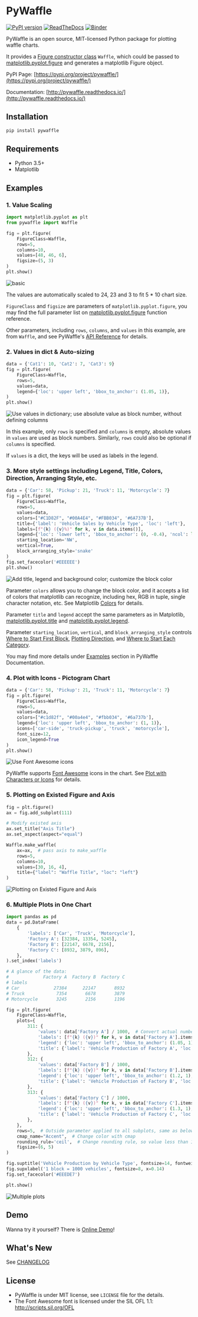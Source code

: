 # PyWaffle

[![PyPI version](https://badge.fury.io/py/pywaffle.svg)](https://pypi.org/project/pywaffle/)
[![ReadTheDocs](https://readthedocs.org/projects/pywaffle/badge/?version=latest&style=flat)](http://pywaffle.readthedocs.io/)
[![Binder](https://img.shields.io/badge/run-Online%20Demo-blue)](https://mybinder.org/v2/gh/gyli/PyWaffle/master?filepath=demo.ipynb)

PyWaffle is an open source, MIT-licensed Python package for plotting waffle charts.

It provides a [Figure constructor class](https://matplotlib.org/gallery/subplots_axes_and_figures/custom_figure_class.html) `Waffle`, which could be passed to [matplotlib.pyplot.figure](https://matplotlib.org/api/_as_gen/matplotlib.pyplot.figure.html) and generates a matplotlib Figure object.

PyPI Page: [https://pypi.org/project/pywaffle/](https://pypi.org/project/pywaffle/)

Documentation: [http://pywaffle.readthedocs.io/](http://pywaffle.readthedocs.io/)

## Installation

```python
pip install pywaffle
```

## Requirements

* Python 3.5+
* Matplotlib

## Examples

### 1. Value Scaling

```python
import matplotlib.pyplot as plt
from pywaffle import Waffle
```

```python
fig = plt.figure(
    FigureClass=Waffle, 
    rows=5, 
    columns=10, 
    values=[48, 46, 6],
    figsize=(5, 3)
)
plt.show()
```

![basic](examples/readme/basic.svg)

The values are automatically scaled to 24, 23 and 3 to fit 5 * 10 chart size.

`FigureClass` and `figsize` are parameters of `matplotlib.pyplot.figure`, you may find the full parameter list on [matplotlib.pyplot.figure](https://matplotlib.org/stable/api/_as_gen/matplotlib.pyplot.figure.html) function reference.  

Other parameters, including `rows`, `columns`, and `values` in this example, are from `Waffle`, and see PyWaffle's [API Reference](https://pywaffle.readthedocs.io/en/latest/class.html) for details.

### 2. Values in dict & Auto-sizing

```python
data = {'Cat1': 10, 'Cat2': 7, 'Cat3': 9}
fig = plt.figure(
    FigureClass=Waffle,
    rows=5,
    values=data,
    legend={'loc': 'upper left', 'bbox_to_anchor': (1.05, 1)},
)
plt.show()
```

![Use values in dictionary; use absolute value as block number, without defining columns](examples/readme/absolute_block_numbers.svg)

In this example, only `rows` is specified and `columns` is empty, absolute values in `values` are used as block numbers. Similarly, `rows` could also be optional if `columns` is specified.

If `values` is a dict, the keys will be used as labels in the legend.

### 3. More style settings including Legend, Title, Colors, Direction, Arranging Style, etc.

```python
data = {'Car': 58, 'Pickup': 21, 'Truck': 11, 'Motorcycle': 7}
fig = plt.figure(
    FigureClass=Waffle,
    rows=5,
    values=data,
    colors=["#C1D82F", "#00A4E4", "#FBB034", '#6A737B'],
    title={'label': 'Vehicle Sales by Vehicle Type', 'loc': 'left'},
    labels=[f"{k} ({v}%)" for k, v in data.items()],
    legend={'loc': 'lower left', 'bbox_to_anchor': (0, -0.4), 'ncol': len(data), 'framealpha': 0},
    starting_location='NW',
    vertical=True,
    block_arranging_style='snake'
)
fig.set_facecolor('#EEEEEE')
plt.show()
```

![Add title, legend and background color; customize the block color](examples/readme/title_and_legend.svg)

Parameter `colors` allows you to change the block color, and it accepts a list of colors that matplotlib can recognize, including hex, RGB in tuple, single character notation, etc. See Matplotlib [Colors](https://matplotlib.org/stable/tutorials/colors/colors.html#specifying-colors) for details. 

Parameter `title` and `legend` accept the same parameters as in Matplotlib, [matplotlib.pyplot.title](https://matplotlib.org/stable/api/_as_gen/matplotlib.pyplot.title.html) and [matplotlib.pyplot.legend](https://matplotlib.org/stable/api/_as_gen/matplotlib.pyplot.legend.html).

Parameter `starting_location`, `vertical`, and `block_arranging_style` controls [Where to Start First Block](https://pywaffle.readthedocs.io/en/latest/examples/block_shape_spacing_location_direction_and_style.html#where-to-start-first-block), [Plotting Direction](https://pywaffle.readthedocs.io/en/latest/examples/block_shape_spacing_location_direction_and_style.html#plotting-direction), and [Where to Start Each Category](https://pywaffle.readthedocs.io/en/latest/examples/block_shape_spacing_location_direction_and_style.html#where-to-start-each-category). 

You may find more details under [Examples](https://pywaffle.readthedocs.io/en/latest/examples.html) section in PyWaffle Documentation. 

### 4. Plot with Icons - Pictogram Chart

```python
data = {'Car': 58, 'Pickup': 21, 'Truck': 11, 'Motorcycle': 7}
fig = plt.figure(
    FigureClass=Waffle,
    rows=5,
    values=data,
    colors=["#c1d82f", "#00a4e4", "#fbb034", '#6a737b'],
    legend={'loc': 'upper left', 'bbox_to_anchor': (1, 1)},
    icons=['car-side', 'truck-pickup', 'truck', 'motorcycle'],
    font_size=12,
    icon_legend=True
)
plt.show()
```
    
![Use Font Awesome icons](examples/readme/fontawesome.svg)

PyWaffle supports [Font Awesome](https://fontawesome.com/) icons in the chart. See [Plot with Characters or Icons](https://pywaffle.readthedocs.io/en/latest/examples/plot_with_characters_or_icons.html) for details.

### 5. Plotting on Existed Figure and Axis

```python
fig = plt.figure()
ax = fig.add_subplot(111)

# Modify existed axis
ax.set_title("Axis Title")
ax.set_aspect(aspect="equal")

Waffle.make_waffle(
    ax=ax,  # pass axis to make_waffle
    rows=5, 
    columns=10, 
    values=[30, 16, 4], 
    title={"label": "Waffle Title", "loc": "left"}
)
```

![Plotting on Existed Figure and Axis](examples/readme/existed_axis.svg)

### 6. Multiple Plots in One Chart

```python
import pandas as pd
data = pd.DataFrame(
    {
        'labels': ['Car', 'Truck', 'Motorcycle'],
        'Factory A': [32384, 13354, 5245],
        'Factory B': [22147, 6678, 2156],
        'Factory C': [8932, 3879, 896],
    },
).set_index('labels')

# A glance of the data:
#             Factory A  Factory B  Factory C
# labels
# Car             27384      22147       8932
# Truck            7354       6678       3879
# Motorcycle       3245       2156       1196

fig = plt.figure(
    FigureClass=Waffle,
    plots={
        311: {
            'values': data['Factory A'] / 1000,  # Convert actual number to a reasonable block number
            'labels': [f"{k} ({v})" for k, v in data['Factory A'].items()],
            'legend': {'loc': 'upper left', 'bbox_to_anchor': (1.05, 1), 'fontsize': 8},
            'title': {'label': 'Vehicle Production of Factory A', 'loc': 'left', 'fontsize': 12}
        },
        312: {
            'values': data['Factory B'] / 1000,
            'labels': [f"{k} ({v})" for k, v in data['Factory B'].items()],
            'legend': {'loc': 'upper left', 'bbox_to_anchor': (1.2, 1), 'fontsize': 8},
            'title': {'label': 'Vehicle Production of Factory B', 'loc': 'left', 'fontsize': 12}
        },
        313: {
            'values': data['Factory C'] / 1000,
            'labels': [f"{k} ({v})" for k, v in data['Factory C'].items()],
            'legend': {'loc': 'upper left', 'bbox_to_anchor': (1.3, 1), 'fontsize': 8},
            'title': {'label': 'Vehicle Production of Factory C', 'loc': 'left', 'fontsize': 12}
        },
    },
    rows=5,  # Outside parameter applied to all subplots, same as below
    cmap_name="Accent",  # Change color with cmap
    rounding_rule='ceil',  # Change rounding rule, so value less than 1000 will still have at least 1 block
    figsize=(6, 5)
)

fig.suptitle('Vehicle Production by Vehicle Type', fontsize=14, fontweight='bold')
fig.supxlabel('1 block = 1000 vehicles', fontsize=8, x=0.14)
fig.set_facecolor('#EEEDE7')

plt.show()
```
    
![Multiple plots](examples/readme/multiple_plots.svg)

## Demo

Wanna try it yourself? There is [Online Demo](https://mybinder.org/v2/gh/gyli/PyWaffle/master?filepath=demo.ipynb)!

## What's New

See [CHANGELOG](CHANGELOG.md)

## License

* PyWaffle is under MIT license, see `LICENSE` file for the details.
* The Font Awesome font is licensed under the SIL OFL 1.1: http://scripts.sil.org/OFL
